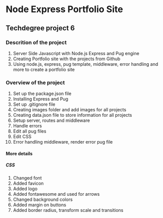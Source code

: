 # Node Express Portfolio Site

## Techdegree project 6

### Descrition of the project

1. Server Side Javascript with Node.js Express and Pug engine
2. Creating Portfolio site with the projects from Github
3. Using node.js, express, pug template, middleware, error handling and more to create a portfolio site

### Overview of the project

1.  Set up the package.json file
2.  Installing Express and Pug
3.  Set up .gitignore file
4.  Creating images folder and add images for all projects
5.  Creating data.json file to store information for all projects
6.  Setup server, routes and middleware
7.  Handle errors
8.  Edit all pug files
9.  Edit CSS
10. Error handling middleware, render error pug file

#### More details

##### CSS

1. Changed font
2. Added favicon
3. Added logo
4. Added fontawesome and used for arrows
5. Changed background colors
6. Added margin on buttons
7. Added border radius, transform scale and transitions
